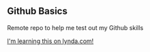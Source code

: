 Github Basics
-------------

Remote repo to help me test out my Github skills

[I'm learning this on lynda.com!](http://www.lynda.com)
